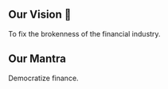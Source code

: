 ## Our Vision 👀

To fix the brokenness of the financial industry.

## Our Mantra

Democratize finance.